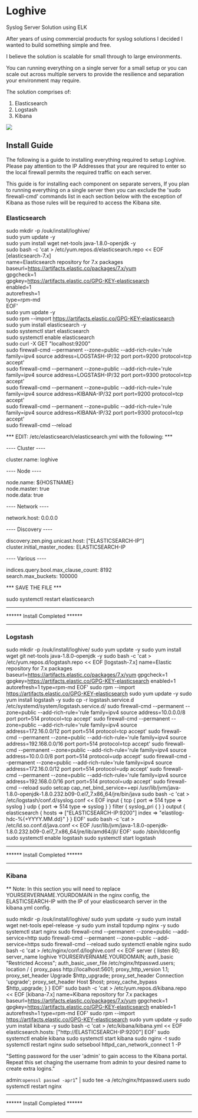 # Loghive
Syslog Server Solution using ELK

After years of using commercial products for syslog solutions I decided I wanted to build something simple and free.

I believe the solution is scalable for small through to large environments.

You can running everything on a single server for a small setup or you can scale out across multiple servers to
provide the resilience and separation your environment may require.

The solution comprises of:

1. Elasticsearch
2. Logstash
3. Kibana

<img src="https://oldhamuk.github.io/loghive.github.io/images/basicflow.png"/>



## Install Guide

The following is a guide to installing everything required to setup Loghive. Please pay attention to the IP Addresses that your are required to enter so the local firewall permits the required traffic on each server.

This guide is for installing each component on separate servers, If you plan to running everything on a single server then you can exclude the 'sudo firewall-cmd' commands list in each section below with the exception of Kibana as those rules will be required to access the Kibana site.


### Elasticsearch

sudo mkdir -p /ouk/install/loghive/  
sudo yum update -y  
sudo yum install wget net-tools java-1.8.0-openjdk -y  
sudo bash -c 'cat > /etc/yum.repos.d/elasticsearch.repo << EOF  
[elasticsearch-7.x]  
name=Elasticsearch repository for 7.x packages  
baseurl=https://artifacts.elastic.co/packages/7.x/yum  
gpgcheck=1  
gpgkey=https://artifacts.elastic.co/GPG-KEY-elasticsearch  
enabled=1  
autorefresh=1  
type=rpm-md  
EOF'  
sudo yum update -y  
sudo rpm --import https://artifacts.elastic.co/GPG-KEY-elasticsearch  
sudo yum install elasticsearch -y  
sudo systemctl start elasticsearch  
sudo systemctl enable elasticsearch  
sudo curl -X GET "localhost:9200"  
sudo firewall-cmd --permanent --zone=public --add-rich-rule='rule family=ipv4 source address=LOGSTASH-IP/32 port port=9200 protocol=tcp  accept'  
sudo firewall-cmd --permanent --zone=public --add-rich-rule='rule family=ipv4 source address=LOGSTASH-IP/32 port port=9300 protocol=tcp  accept'  
sudo firewall-cmd --permanent --zone=public --add-rich-rule='rule family=ipv4 source address=KIBANA-IP/32 port port=9200 protocol=tcp  accept'  
sudo firewall-cmd --permanent --zone=public --add-rich-rule='rule family=ipv4 source address=KIBANA-IP/32 port port=9300 protocol=tcp  accept'  
sudo firewall-cmd --reload  

*** EDIT: /etc/elasticsearch/elasticsearch.yml with the following: ***

---- Cluster ----

cluster.name: loghive  

---- Node ----

node.name: ${HOSTNAME}  
node.master: true  
node.data: true  

---- Network ----

network.host: 0.0.0.0  

---- Discovery ----

discovery.zen.ping.unicast.host: ["ELASTICSEARCH-IP"]  
cluster.initial_master_nodes: ELASTICSEARCH-IP  

---- Various ----

indices.query.bool.max_clause_count: 8192  
search.max_buckets: 100000  

*** SAVE THE FILE ***

sudo systemctl restart elasticsearch  



*********************************
******  Install Completed  ******
*********************************




### Logstash

sudo mkdir -p /ouk/install/loghive/
sudo yum update -y
sudo yum install wget git net-tools java-1.8.0-openjdk -y
sudo bash -c 'cat > /etc/yum.repos.d/logstash.repo << EOF
[logstash-7.x]
name=Elastic repository for 7.x packages
baseurl=https://artifacts.elastic.co/packages/7.x/yum
gpgcheck=1
gpgkey=https://artifacts.elastic.co/GPG-KEY-elasticsearch
enabled=1
autorefresh=1
type=rpm-md
EOF'
sudo rpm --import https://artifacts.elastic.co/GPG-KEY-elasticsearch
sudo yum update -y
sudo yum install logstash -y
sudo cp -r logstash.service.d /etc/systemd/system/logstash.service.d/
sudo firewall-cmd --permanent --zone=public --add-rich-rule='rule family=ipv4 source address=10.0.0.0/8 port port=514 protocol=tcp  accept'
sudo firewall-cmd --permanent --zone=public --add-rich-rule='rule family=ipv4 source address=172.16.0.0/12 port port=514 protocol=tcp  accept'
sudo firewall-cmd --permanent --zone=public --add-rich-rule='rule family=ipv4 source address=192.168.0.0/16 port port=514 protocol=tcp  accept'
sudo firewall-cmd --permanent --zone=public --add-rich-rule='rule family=ipv4 source address=10.0.0.0/8 port port=514 protocol=udp  accept'
sudo firewall-cmd --permanent --zone=public --add-rich-rule='rule family=ipv4 source address=172.16.0.0/12 port port=514 protocol=udp  accept'
sudo firewall-cmd --permanent --zone=public --add-rich-rule='rule family=ipv4 source address=192.168.0.0/16 port port=514 protocol=udp  accept'
sudo firewall-cmd --reload
sudo setcap cap_net_bind_service=+epi /usr/lib/jvm/java-1.8.0-openjdk-1.8.0.232.b09-0.el7_7.x86_64/jre/bin/java
sudo bash -c 'cat > /etc/logstash/conf.d/syslog.conf << EOF
input {
  tcp {
    port => 514
    type => syslog
  }
  udp {
    port => 514
    type => syslog
  }
}
filter {
syslog_pri { }
}
output {
elasticsearch { hosts => ["ELASTICSEARCH-IP:9200"]
index => "elastilog-hdc-%{+YYYY.MM.dd}" }
}
EOF'
sudo bash -c 'cat > /etc/ld.so.conf.d/java.conf << EOF
/usr/lib/jvm/java-1.8.0-openjdk-1.8.0.232.b09-0.el7_7.x86_64/jre/lib/amd64/jli/
EOF'
sudo /sbin/ldconfig
sudo systemctl enable logstash
sudo systemctl start logstash

*********************************
******  Install Completed  ******
*********************************




### Kibana

** Note: In this section you will need to replace YOURSERVERNAME.YOURDOMAIN in the nginx config, the ELASTICSEARCH-IP with the IP of your elasticsearch server in the kibana.yml config.


sudo mkdir -p /ouk/install/loghive/
sudo yum update -y
sudo yum install wget net-tools epel-release -y
sudo yum install tcpdump nginx -y
sudo systemctl start nginx
sudo firewall-cmd --permanent --zone=public --add-service=http
sudo firewall-cmd --permanent --zone=public --add-service=https
sudo firewall-cmd --reload
sudo systemctl enable nginx
sudo bash -c 'cat > /etc/nginx/conf.d/loghive.conf << EOF
server {
    listen 80;
    server_name loghive YOURSERVERNAME.YOURDOMAIN;
    auth_basic "Restricted Access";
    auth_basic_user_file /etc/nginx/htpasswd.users;
    location / {
        proxy_pass http://localhost:5601;
        proxy_http_version 1.1;
        proxy_set_header Upgrade $http_upgrade;
        proxy_set_header Connection 'upgrade';
        proxy_set_header Host $host;
        proxy_cache_bypass $http_upgrade;
    }
}
EOF'
sudo bash -c 'cat > /etc/yum.repos.d/kibana.repo << EOF
[kibana-7.x]
name=Kibana repository for 7.x packages
baseurl=https://artifacts.elastic.co/packages/7.x/yum
gpgcheck=1
gpgkey=https://artifacts.elastic.co/GPG-KEY-elasticsearch
enabled=1
autorefresh=1
type=rpm-md
EOF'
sudo rpm --import https://artifacts.elastic.co/GPG-KEY-elasticsearch
sudo yum update -y
sudo yum install kibana -y
sudo bash -c 'cat > /etc/kibana/kibana.yml << EOF
elasticsearch.hosts: ["http://ELASTICSEARCH-IP:9200"]
EOF'
sudo systemctl enable kibana
sudo systemctl start kibana
sudo nginx -t
sudo systemctl restart nginx
sudo setsebool httpd_can_network_connect 1 -P

"Setting password for the user 'admin' to gain access to the Kibana portal. Repeat this set chaging the username from admin to your desired name to create extra logins."

admin:`openssl passwd -apr1`" | sudo tee -a /etc/nginx/htpasswd.users
sudo systemctl restart nginx


*********************************
******  Install Completed  ******
*********************************
